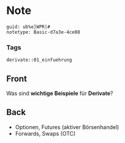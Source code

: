 # Note
```
guid: ub%e]WPR|#
notetype: Basic-d7a3e-4ce08
```

### Tags
```
derivate::01_einfuehrung
```

## Front
Was sind <b>wichtige Beispiele</b> für <b>Derivate</b>?

## Back
<div>
  <div>
    <ul>
      <li>Optionen, Futures (aktiver Börsenhandel)
      <li>Forwards, Swaps (OTC)
    </ul>
  </div>
</div>
